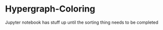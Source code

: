 # Hypergraph-Coloring

Jupyter notebook has stuff up until the sorting thing
needs to be completed 
